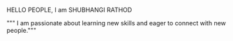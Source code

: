 HELLO PEOPLE,   I am SHUBHANGI RATHOD


""" I am passionate about learning new skills and eager to connect with new people."""


